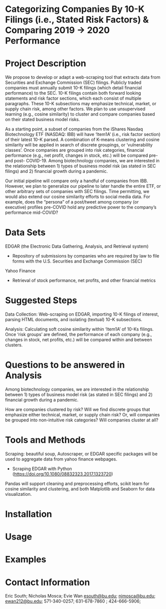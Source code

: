 # Categorizing Companies By 10-K Filings (i.e., Stated Risk Factors) & Comparing 2019 -> 2020 Performance 

# Project Description
We propose to develop or adapt a web-scraping tool that extracts data from Securities and Exchange Commission (SEC) filings. Publicly traded companies must annually submit 10-K filings (which detail financial performance) to the SEC. 10-K filings contain both forward looking statements and risk factor sections, which each consist of multiple paragraphs. These 10-K subsections may emphasize technical, market, or supply chain risk, among other factors. We plan to use unsupervised learning (e.g., cosine similarity) to cluster and compare companies based on their stated business model risks. 

As a starting point, a subset of companies from the iShares Nasdaq Biotechnology ETF (NASDAQ: IBB) will have ‘Item1A’ (i.e., risk factor section) of their latest 10-K parsed. A combination of K-means clustering and cosine similarity will be applied in search of discrete groupings, or ‘vulnerability classes’. Once companies are grouped into risk categories, financial performance (e.g., net profit, changes in stock, etc.) will be compared pre- and post- COVID-19. Among biotechnology companies, we are interested in the relationship between 1) types of business model risk (as stated in SEC filings) and 2) financial growth during a pandemic.

Our initial pipeline will compare only a handful of companies from IBB. However, we plan to generalize our pipeline to later handle the entire ETF, or other arbitrary sets of companies with SEC filings. Time permitting, we would also extend our cosine similarity efforts to social media data. For example, does the “persona” of a post/tweet among company (or executive) profiles pre-COVID hold any predictive power to the company’s performance mid-COVID?

# Data Sets
EDGAR (the Electronic Data Gathering, Analysis, and Retrieval system)
- Repository of submissions by companies who are required by law to file forms with the U.S. Securities and Exchange Commission (SEC)

Yahoo Finance
- Retrieval of stock performance, net profits, and other financial metrics

# Suggested Steps
Data Collection:  Web-scraping on EDGAR, importing 10-K filings of interest, parsing HTML documents, and isolating (textual) 10-K subsections.

Analysis: Calculating soft cosine similarity within ‘Item1A’ of 10-Ks filings. Once ‘risk groups’ are defined, the performance of each company (e.g., changes in stock, net profits, etc.) will be compared within and between clusters.

# Questions to be answered in Analysis
Among biotechnology companies, we are interested in the relationship between 1) types of business model risk (as stated in SEC filings) and 2) financial growth during a pandemic.

How are companies clustered by risk? Will we find discrete groups that emphasize either technical, market, or supply chain risk? Or, will companies be grouped into non-intuitive risk categories? Will companies cluster at all?

# Tools and Methods
Scraping: beautiful soup, Autoscraper, or EDGAR specific packages will be used to aggregate data from yahoo finance webpages. 
- Scraping EDGAR with Python (https://doi.org/10.1080/08832323.2017.1323720)

Pandas will support cleaning and preprocessing efforts, scikit learn for cosine similarity and clustering, and both Matplotlib and Seaborn for data visualization.

# Installation
# Usage
# Examples
# Contact Information
Eric South; Nicholas Mosca; Evie Wan
esouth@bu.edu; njmosca@bu.edu; ewan212@bu.edu;
571-340-0257; 631-678-7860 ; 424-666-5906; 
